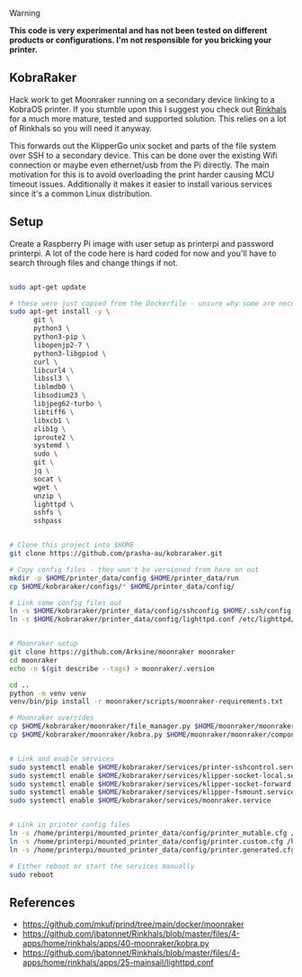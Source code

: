 
> [!WARNING]
> **This code is very experimental and has not been tested on different products or configurations. I'm not responsible for you bricking your printer.**


## KobraRaker

Hack work to get Moonraker running on a secondary device linking to a KobraOS printer. If you stumble upon this I suggest you check out [Rinkhals](https://github.com/jbatonnet/Rinkhals) for a much more mature, tested and supported solution. This relies on a lot of Rinkhals so you will need it anyway.


This forwards out the KlipperGo unix socket and parts of the file system over SSH to a secondary device. This can be done over the existing Wifi connection or maybe even ethernet/usb from the Pi directly.
The main motivation for this is to avoid overloading the print harder causing MCU timeout issues. Additionally it makes it easier to install various services since it's a common Linux distribution.




## Setup

Create a Raspberry Pi image with user setup as printerpi and password printerpi. A lot of the code here is hard coded for now and you'll have to search through files and change things if not.

```bash

sudo apt-get update

# these were just copied from the Dockerfile - unsure why some are necessary
sudo apt-get install -y \
      git \
      python3 \
      python3-pip \
      libopenjp2-7 \
      python3-libgpiod \
      curl \
      libcurl4 \
      libssl3 \
      liblmdb0 \
      libsodium23 \
      libjpeg62-turbo \
      libtiff6 \
      libxcb1 \
      zlib1g \
      iproute2 \
      systemd \
      sudo \
      git \
      jq \
      socat \
      wget \
      unzip \
      lighttpd \
      sshfs \
      sshpass


# Clone this project into $HOME
git clone https://github.com/prasha-au/kobraraker.git

# Copy config files - they won't be versioned from here on out
mkdir -p $HOME/printer_data/config $HOME/printer_data/run
cp $HOME/kobraraker/configs/* $HOME/printer_data/config/

# Link some config files out
ln -s $HOME/kobraraker/printer_data/config/sshconfig $HOME/.ssh/config
ln -s $HOME/kobraraker/printer_data/config/lighttpd.conf /etc/lighttpd/lighttpd.conf


# Moonraker setup
git clone https://github.com/Arksine/moonraker moonraker
cd moonraker
echo -n $(git describe --tags) > moonraker/.version

cd ..
python -m venv venv
venv/bin/pip install -r moonraker/scripts/moonraker-requirements.txt

# Moonraker overrides
cp $HOME/kobraraker/moonraker/file_manager.py $HOME/moonraker/moonraker/components/file_manager/file_manager.py
cp $HOME/kobraraker/moonraker/kobra.py $HOME/moonraker/moonraker/components/kobra.py


# Link and enable services
sudo systemctl enable $HOME/kobraraker/services/printer-sshcontrol.service
sudo systemctl enable $HOME/kobraraker/services/klipper-socket-local.service
sudo systemctl enable $HOME/kobraraker/services/klipper-socket-forward.service
sudo systemctl enable $HOME/kobraraker/services/klipper-fsmount.service
sudo systemctl enable $HOME/kobraraker/services/moonraker.service


# Link in printer config files
ln -s /home/printerpi/mounted_printer_data/config/printer_mutable.cfg /home/printerpi/printer_data/config/
ln -s /home/printerpi/mounted_printer_data/config/printer.custom.cfg /home/printerpi/printer_data/config/
ln -s /home/printerpi/mounted_printer_data/config/printer.generated.cfg /home/printerpi/printer_data/config/

# Either reboot or start the services manually
sudo reboot
```


## References
- https://github.com/mkuf/prind/tree/main/docker/moonraker
- https://github.com/jbatonnet/Rinkhals/blob/master/files/4-apps/home/rinkhals/apps/40-moonraker/kobra.py
- https://github.com/jbatonnet/Rinkhals/blob/master/files/4-apps/home/rinkhals/apps/25-mainsail/lighttpd.conf

